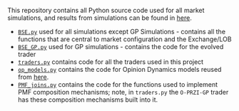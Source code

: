This repository contains all Python source code used for all market simulations, and results from simulations can be found in [here](/AllResults/analysis/).

- [`BSE.py`](BSE.py) used for all simulations except GP Simulations - contains all the functions that are central to market configuration and the Exchange/LOB 
- [`BSE_GP.py`](BSE_GP.py) used for GP simulations - contains the code for the evolved trader 
- [`traders.py`](traders.py) contains code for all the traders used in this project 
- [`op_models.py`](op_models.py) contains the code for Opinion Dynamics models reused from [here](https://github.com/ken-neth/opinion_dynamics_BSE).
- [`PMF_joins.py`](PMF_joins.py) contains the code for the functions used to implement PMF composition mechanisms; note, in `traders.py` the `O-PRZI-GP` trader has these composition mechanisms built into it.
